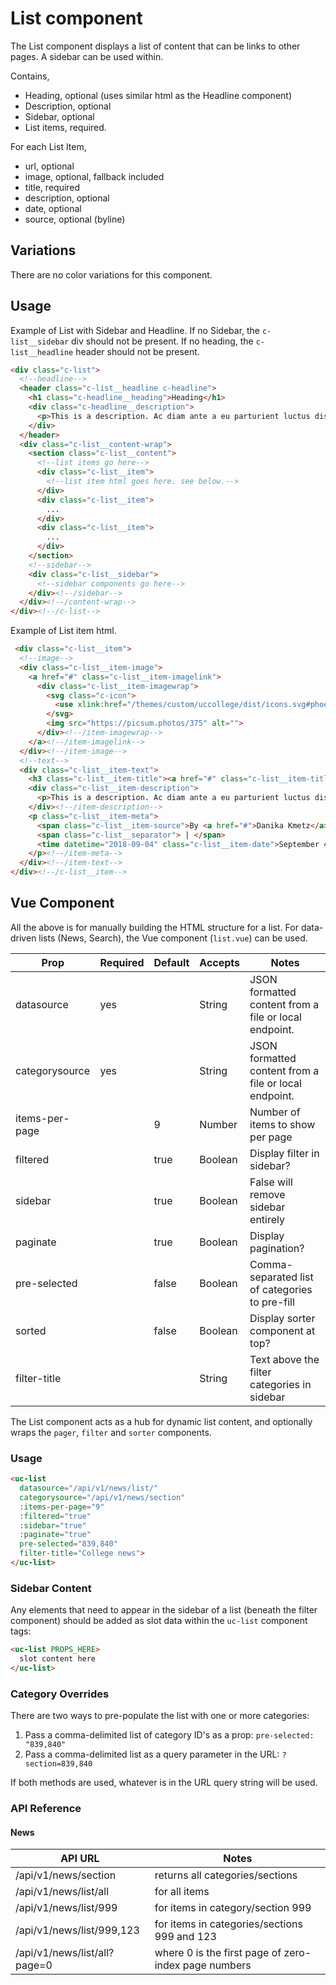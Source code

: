 # List component

The List component displays a list of content that can be links to other pages. A sidebar can be used within.

Contains,
  * Heading, optional (uses similar html as the Headline component)
  * Description, optional
  * Sidebar, optional
  * List items, required.

For each List Item,
  * url, optional 
  * image, optional, fallback included
  * title, required
  * description, optional
  * date, optional
  * source, optional (byline)
  

## Variations

 There are no color variations for this component.

## Usage

Example of List with Sidebar and Headline. If no Sidebar, the `c-list__sidebar` div should not be present. If no heading, the `c-list__headline` header should not be present. 

```html
<div class="c-list">
  <!--headline-->
  <header class="c-list__headline c-headline">
    <h1 class="c-headline__heading">Heading</h1> 
    <div class="c-headline__description">
      <p>This is a description. Ac diam ante a eu parturient luctus dis a suspendisse himenaeos sagittis ut molestie a scelerisque.</p>
    </div>
  </header>
  <div class="c-list__content-wrap">
    <section class="c-list__content">
      <!--list items go here-->
      <div class="c-list__item">
        <!--list item html goes here. see below.-->
      </div>
      <div class="c-list__item">
        ...
      </div>
      <div class="c-list__item">
        ...
      </div>
    </section>
    <!--sidebar-->
    <div class="c-list__sidebar">
      <!--sidebar components go here-->
    </div><!--/sidebar-->
  </div><!--/content-wrap-->
</div><!--/c-list-->
```

Example of List item html.

```html
 <div class="c-list__item">
  <!--image-->
  <div class="c-list__item-image">
    <a href="#" class="c-list__item-imagelink">
      <div class="c-list__item-imagewrap">
        <svg class="c-icon">
          <use xlink:href="/themes/custom/uccollege/dist/icons.svg#phoenix"></use>
        </svg> 
        <img src="https://picsum.photos/375" alt="">
      </div><!--/item-imagewrap-->
    </a><!--/item-imagelink-->
  </div><!--/item-image-->
  <!--text-->
  <div class="c-list__item-text">
    <h3 class="c-list__item-title"><a href="#" class="c-list__item-titlelink">This is a Title</a></h3>
    <div class="c-list__item-description">
      <p>This is a description. Ac diam ante a eu parturient luctus dis a suspendisse himenaeos sagittis ut molestie a scelerisque.</p>
    </div><!--/item-description-->
    <p class="c-list__item-meta">
      <span class="c-list__item-source">By <a href="#">Danika Kmetz</a></span> 
      <span class="c-list__separator"> | </span> 
      <time datetime="2018-09-04" class="c-list__item-date">September 4, 2018</time>
    </p><!--/item-meta-->
  </div><!--/item-text-->
</div><!--/c-list__item-->
```

## Vue Component

All the above is for manually building the HTML structure for a list. For data-driven lists (News, Search), the Vue component (`list.vue`) can be used. 

| Prop           | Required | Default | Accepts | Notes                                                 |
|----------------|----------|---------|---------|-------------------------------------------------------|
| datasource     | yes      |         | String  | JSON formatted content from a file or local endpoint. |
| categorysource | yes      |         | String  | JSON formatted content from a file or local endpoint. |
| items-per-page |          | 9       | Number  | Number of items to show per page                      |
| filtered       |          | true    | Boolean | Display filter in sidebar?                            |
| sidebar        |          | true    | Boolean | False will remove sidebar entirely                    |
| paginate       |          | true    | Boolean | Display pagination?                                   |
| pre-selected   |          | false   | Boolean | Comma-separated list of categories to pre-fill        |
| sorted         |          | false   | Boolean | Display sorter component at top?                      |
| filter-title   |          |         | String  | Text above the filter categories in sidebar           |

The List component acts as a hub for dynamic list content, and optionally wraps the `pager`, `filter` and `sorter` components. 

### Usage
```html
<uc-list
  datasource="/api/v1/news/list/"
  categorysource="/api/v1/news/section"
  :items-per-page="9"
  :filtered="true"
  :sidebar="true"
  :paginate="true"
  pre-selected="839,840"
  filter-title="College news">
</uc-list>
```

### Sidebar Content
Any elements that need to appear in the sidebar of a list (beneath the filter component) should be added as slot data within the `uc-list` component tags:

```html
<uc-list PROPS_HERE>
  slot content here
</uc-list>
```

### Category Overrides

There are two ways to pre-populate the list with one or more categories:
1. Pass a comma-delimited list of category ID's as a prop: `pre-selected: "839,840"`
1. Pass a comma-delimited list as a query parameter in the URL: `?section=839,840`

If both methods are used, whatever is in the URL query string will be used. 

### API Reference

#### News
| API URL                      | Notes                                                |
|------------------------------|------------------------------------------------------|
| /api/v1/news/section         | returns all categories/sections                      |
| /api/v1/news/list/all        | for all items                                        |
| /api/v1/news/list/999        | for items in category/section 999                    |
| /api/v1/news/list/999,123    | for items in categories/sections 999 and 123         |
| /api/v1/news/list/all?page=0 | where 0 is the first page of zero-index page numbers |
